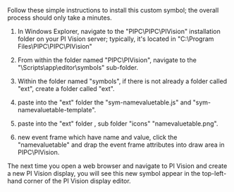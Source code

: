 Follow these simple instructions to install this custom symbol; the overall process should only take a minutes.

1. In Windows Explorer, navigate to the "PIPC\PIPC\PIVision" installation folder on your PI Vision server; typically, it's located in "C:\Program Files\PIPC\PIPC\PIVision"

2. From within the folder named "PIPC\PIVision", navigate to the "\Scripts\app\editor\symbols" sub-folder.  

3. Within the folder named "symbols", if there is not already a folder called "ext", create a folder called "ext".  

4. paste into the "ext" folder the "sym-namevaluetable.js" and "sym-namevaluetable-template".

5. paste into the "ext" folder , sub folder "icons" "namevaluetable.png".

6. new event frame which have name and value, click the "namevaluetable" and drap the event frame attributes into draw area in PIPC\PIVision.

The next time you open a web browser and navigate to PI Vision and create a new PI Vision display, you will see this new symbol appear in the top-left-hand corner of the PI Vision display editor.
